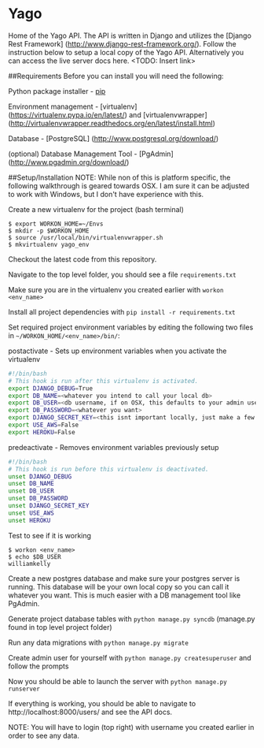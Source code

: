 # Yago
Home of the Yago API. The API is written in Django and utilizes the [Django Rest Framework] (http://www.django-rest-framework.org/). Follow the instruction 
below to setup a local copy of the Yago API. Alternatively you can access the live server docs here. <TODO: Insert link>

##Requirements
Before you can install you will need the following:

Python package installer - [pip](https://pypi.python.org/pypi/pip/)

Environment management - [virtualenv] (https://virtualenv.pypa.io/en/latest/) and [virtualenvwrapper] (http://virtualenvwrapper.readthedocs.org/en/latest/install.html)

Database - [PostgreSQL] (http://www.postgresql.org/download/) 

(optional) Database Management Tool - [PgAdmin] (http://www.pgadmin.org/download/)

##Setup/Installation 
NOTE: While non of this is platform specific, the following walkthrough is geared towards OSX. I am sure it can be adjusted to work
with Windows, but I don't have experience with this.

Create a new virtualenv for the project (bash terminal)

```
$ export WORKON_HOME=~/Envs
$ mkdir -p $WORKON_HOME
$ source /usr/local/bin/virtualenvwrapper.sh
$ mkvirtualenv yago_env
```

Checkout the latest code from this repository.

Navigate to the top level folder, you should see a file ```requirements.txt```

Make sure you are in the virtualenv you created earlier with ```workon <env_name>```

Install all project dependencies with ```pip install -r requirements.txt```

Set required project environment variables by editing the following two files in ```~/WORKON_HOME/<env_name>/bin/```:

postactivate - Sets up environment variables when you activate the virtualenv

``` bash
#!/bin/bash
# This hook is run after this virtualenv is activated.
export DJANGO_DEBUG=True
export DB_NAME=<whatever you intend to call your local db>
export DB_USER=<db username, if on OSX, this defaults to your admin username>
export DB_PASSWORD=<whatever you want>
export DJANGO_SECRET_KEY=<this isnt important locally, just make a few random characters>
export USE_AWS=False
export HEROKU=False
```

predeactivate - Removes environment variables previously setup

``` bash
#!/bin/bash
# This hook is run before this virtualenv is deactivated.
unset DJANGO_DEBUG
unset DB_NAME
unset DB_USER
unset DB_PASSWORD
unset DJANGO_SECRET_KEY
unset USE_AWS
unset HEROKU
```

Test to see if it is working
```
$ workon <env_name>
$ echo $DB_USER
williamkelly
```

Create a new postgres database and make sure your postgres server is running. This database will be your own local copy so you can call 
it whatever you want. This is much easier with a DB management tool like PgAdmin.

Generate project database tables with ```python manage.py syncdb``` (manage.py found in top level project folder)

Run any data migrations with ```python manage.py migrate```

Create admin user for yourself with ```python manage.py createsuperuser``` and follow the prompts

Now you should be able to launch the server with ```python manage.py runserver```

If everything is working, you should be able to navigate to http://localhost:8000/users/ and see the API docs.

NOTE: You will have to login (top right) with username you created earlier in order to see any data.
